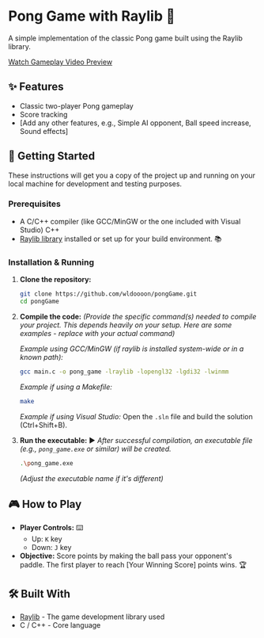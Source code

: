 # Pong Game with Raylib 🏓

A simple implementation of the classic Pong game built using the Raylib library.

[Watch Gameplay Video Preview](gif/gameplay.gif)


## ✨ Features

*   Classic two-player Pong gameplay
*   Score tracking
*   [Add any other features, e.g., Simple AI opponent, Ball speed increase, Sound effects]

## 🚀 Getting Started

These instructions will get you a copy of the project up and running on your local machine for development and testing purposes.

### Prerequisites

*   A C/C++ compiler (like GCC/MinGW or the one included with Visual Studio)  C++
*   [Raylib library](https://github.com/raysan5/raylib) installed or set up for your build environment. 📚

### Installation & Running

1.  **Clone the repository:**
    ```bash
    git clone https://github.com/wldoooon/pongGame.git
    cd pongGame
    ```
2.  **Compile the code:**
    *(Provide the specific command(s) needed to compile your project. This depends heavily on your setup. Here are some examples - replace with your actual command)*

    *Example using GCC/MinGW (if raylib is installed system-wide or in a known path):*
    ```bash
    gcc main.c -o pong_game -lraylib -lopengl32 -lgdi32 -lwinmm
    ```
    *Example if using a Makefile:*
    ```bash
    make
    ```
    *Example if using Visual Studio:*
    Open the `.sln` file and build the solution (Ctrl+Shift+B).

3.  **Run the executable:** ▶️
    *After successful compilation, an executable file (e.g., `pong_game.exe` or similar) will be created.*
    ```bash
    .\pong_game.exe
    ```
    *(Adjust the executable name if it's different)*

## 🎮 How to Play

*   **Player Controls:** ⌨️
    *   Up: `K` key
    *   Down: `J` key
*   **Objective:** Score points by making the ball pass your opponent's paddle. The first player to reach [Your Winning Score] points wins. 🏆

## 🛠️ Built With

*   [Raylib](https://www.raylib.com/) - The game development library used
*   C / C++ - Core language

